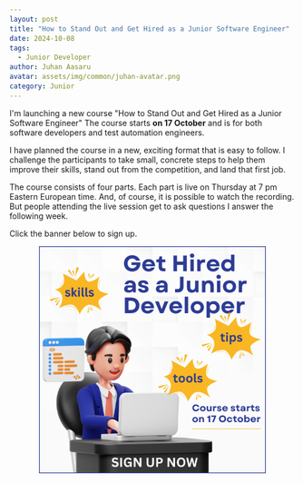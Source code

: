 ```yaml
---
layout: post
title: "How to Stand Out and Get Hired as a Junior Software Engineer"
date: 2024-10-08
tags:
  - Junior Developer
author: Juhan Aasaru
avatar: assets/img/common/juhan-avatar.png
category: Junior
---
```


I'm launching a new course
"How to Stand Out and Get Hired as a Junior Software Engineer"
The course starts **on 17 October** and is for both software developers and test automation engineers.

I have planned the course in a new, exciting format that is easy to follow.
I challenge the participants to take small, concrete steps to help them improve their skills,
stand out from the competition, and land that first job.

The course consists of four parts. Each part is live on Thursday at 7 pm Eastern European time.
And, of course, it is possible to watch the recording.
But people attending the live session get to ask questions I answer the following week.

Click the banner below to sign up.

<p style="text-align: center;"><a href="https://forms.gle/MGx9vb9WBrtX6CVH6"><img src="/assets/img/sign-up-now-600.png" width="400"></a></p>

<p>&nbsp;</p>
<p>&nbsp;</p>



